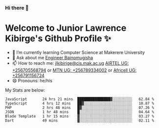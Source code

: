 ### Hi there 👋 
# Welcome to Junior Lawrence Kibirge's Github Profile ✨
 
<!--
**juniorkibirige/juniorkibirige** is a ✨ _special_ ✨ repository because its `README.md` (this file) appears on your GitHub profile.

Here are some ideas to get you started:

- 🔭 I’m currently working on ...
- 🌱 I’m currently learning ...
- 👯 I’m looking to collaborate on ...
- 🤔 I’m looking for help with ...
- 💬 Ask me about ...
- 📫 How to reach me: ...
- 😄 Pronouns: ...
- ⚡ Fun fact: ...
-->
- 🌱 I’m currently learning Computer Science at Makerere University
- 💬 Ask about me [Engineer Bainomugisha](mailto:baino@mak.ac.ug)
- 📫 How to reach me: [jlkibirige@cis.mak.ac.ug](mailto:jlkibirige@cis.mak.ac.ug) [AIRTEL UG: +256705568794](tel:+256705568794) or [MTN UG: +256789334002](tel:+256789334002) or [Africell UG: +256791156724](tel:+256791156724)
- 😄 Pronouns: he/his

My Stats are below:

<!--START_SECTION:waka-->

```text
JavaScript       24 hrs 21 mins  ███████████████▓░░░░░░░░░   62.84 %
TypeScript       4 hrs 12 mins   ██▓░░░░░░░░░░░░░░░░░░░░░░   10.87 %
PHP              2 hrs 48 mins   █▓░░░░░░░░░░░░░░░░░░░░░░░   07.26 %
JSON             1 hr 48 mins    █░░░░░░░░░░░░░░░░░░░░░░░░   04.64 %
Blade Template   1 hr 15 mins    ▓░░░░░░░░░░░░░░░░░░░░░░░░   03.27 %
Dart             49 mins         ▓░░░░░░░░░░░░░░░░░░░░░░░░   02.11 %
```

<!--END_SECTION:waka-->
